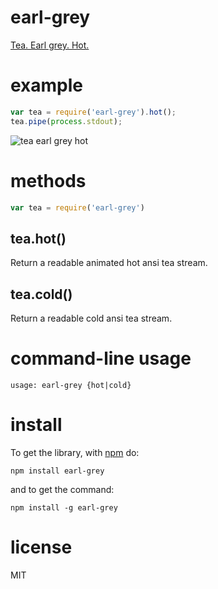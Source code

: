 # earl-grey

[Tea. Earl grey. Hot.](https://www.youtube.com/watch?v=xHSD0tR2IOU)

# example

``` js
var tea = require('earl-grey').hot();
tea.pipe(process.stdout);
```

![tea earl grey hot](http://substack.net/images/screenshots/tea_earl_grey_hot.png)

# methods

``` js
var tea = require('earl-grey')
```

## tea.hot()

Return a readable animated hot ansi tea stream.

## tea.cold()

Return a readable cold ansi tea stream.

# command-line usage

```
usage: earl-grey {hot|cold}
```

# install

To get the library, with [npm](http://npmjs.org) do:

```
npm install earl-grey
```

and to get the command:

```
npm install -g earl-grey
```

# license

MIT
